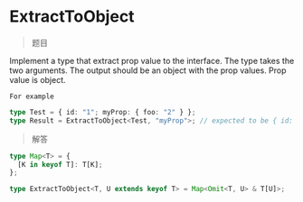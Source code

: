 # ExtractToObject

<BtnGroup 
	issue="https://tsch.js.org/29650/solutions"
	answer="https://github.com/type-challenges/type-challenges/issues/32293"
/>

> 题目

Implement a type that extract prop value to the interface. The type takes the two arguments. The output should be an object with the prop values.
Prop value is object.

    For example

```ts
type Test = { id: "1"; myProp: { foo: "2" } };
type Result = ExtractToObject<Test, "myProp">; // expected to be { id: '1', foo: '2' }
```

> 解答

```ts
type Map<T> = {
  [K in keyof T]: T[K];
};

type ExtractToObject<T, U extends keyof T> = Map<Omit<T, U> & T[U]>;
```

